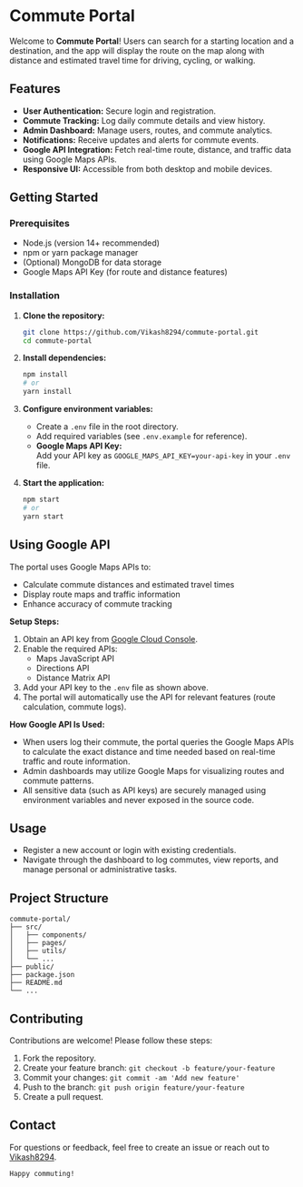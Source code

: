 # Commute Portal

Welcome to **Commute Portal**! Users can search for a starting location and a destination, and the app will display the route on the map along with distance and estimated travel time for driving, cycling, or walking.

## Features

- **User Authentication:** Secure login and registration.
- **Commute Tracking:** Log daily commute details and view history.
- **Admin Dashboard:** Manage users, routes, and commute analytics.
- **Notifications:** Receive updates and alerts for commute events.
- **Google API Integration:** Fetch real-time route, distance, and traffic data using Google Maps APIs.
- **Responsive UI:** Accessible from both desktop and mobile devices.

## Getting Started

### Prerequisites

- Node.js (version 14+ recommended)
- npm or yarn package manager
- (Optional) MongoDB for data storage
- Google Maps API Key (for route and distance features)

### Installation

1. **Clone the repository:**
   ```bash
   git clone https://github.com/Vikash8294/commute-portal.git
   cd commute-portal
   ```

2. **Install dependencies:**
   ```bash
   npm install
   # or
   yarn install
   ```

3. **Configure environment variables:**
   - Create a `.env` file in the root directory.
   - Add required variables (see `.env.example` for reference).
   - **Google Maps API Key:**  
     Add your API key as `GOOGLE_MAPS_API_KEY=your-api-key` in your `.env` file.

4. **Start the application:**
   ```bash
   npm start
   # or
   yarn start
   ```

## Using Google API

The portal uses Google Maps APIs to:

- Calculate commute distances and estimated travel times
- Display route maps and traffic information
- Enhance accuracy of commute tracking

**Setup Steps:**

1. Obtain an API key from [Google Cloud Console](https://console.cloud.google.com/).
2. Enable the required APIs:
    - Maps JavaScript API
    - Directions API
    - Distance Matrix API
3. Add your API key to the `.env` file as shown above.
4. The portal will automatically use the API for relevant features (route calculation, commute logs).

**How Google API Is Used:**

- When users log their commute, the portal queries the Google Maps APIs to calculate the exact distance and time needed based on real-time traffic and route information.
- Admin dashboards may utilize Google Maps for visualizing routes and commute patterns.
- All sensitive data (such as API keys) are securely managed using environment variables and never exposed in the source code.

## Usage

- Register a new account or login with existing credentials.
- Navigate through the dashboard to log commutes, view reports, and manage personal or administrative tasks.

## Project Structure

```
commute-portal/
├── src/
│   ├── components/
│   ├── pages/
│   ├── utils/
│   └── ...
├── public/
├── package.json
├── README.md
└── ...
```

## Contributing

Contributions are welcome! Please follow these steps:

1. Fork the repository.
2. Create your feature branch: `git checkout -b feature/your-feature`
3. Commit your changes: `git commit -am 'Add new feature'`
4. Push to the branch: `git push origin feature/your-feature`
5. Create a pull request.

## Contact

For questions or feedback, feel free to create an issue or reach out to [Vikash8294](https://github.com/Vikash8294).

```
Happy commuting!
```
